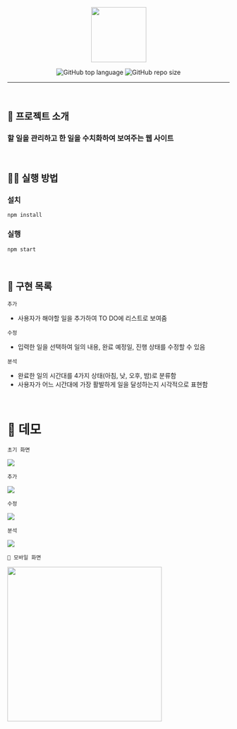 <p align='middle'>
<a><img width="125"  src="https://user-images.githubusercontent.com/40657327/135640757-54985f41-d494-45cf-b3c4-2889c54a9a67.png"/>
</a></p>
<p align='middle'><img alt="GitHub top language" src="https://img.shields.io/github/languages/top/chyeon97/oneul?color=%23ffdb1a&logo=javascript&style=for-the-badge"> <img alt="GitHub repo size" src="https://img.shields.io/github/repo-size/chyeon97/oneul?logo=github&style=for-the-badge">

---

<br/>

## 📌 프로젝트 소개

### 할 일을 관리하고 한 일을 수치화하여 보여주는 웹 사이트

<br/>

## 👨‍💻 실행 방법

### 설치

`npm install`

### 실행

`npm start`

<br/>

## 📑 구현 목록

`추가`

- 사용자가 해야할 일을 추가하여 TO DO에 리스트로 보여줌

`수정`

- 입력한 일을 선택하여 일의 내용, 완료 예정일, 진행 상태를 수정할 수 있음

`분석`

- 완료한 일의 시간대를 4가지 상태(아침, 낮, 오후, 밤)로 분류함
- 사용자가 어느 시간대에 가장 활발하게 일을 달성하는지 시각적으로 표현함

<br/>

# 🤹 데모

`초기 화면`

<img src="https://user-images.githubusercontent.com/40657327/135642740-56a73d17-def2-4478-916a-7b76d6607e44.gif"/>

`추가`

<img src="https://user-images.githubusercontent.com/40657327/135643471-3b829ca2-ca52-45ad-98a1-4a1e3c3a3ac3.gif"/>

`수정`

<img src="https://user-images.githubusercontent.com/40657327/135643475-051975e3-e8f4-42e0-a421-9b9d70512b02.gif"/>

`분석`

<img src="https://user-images.githubusercontent.com/40657327/135643487-76552d49-c483-405e-9f0e-4a7b204c6715.gif"/>

`📱 모바일 화면`

<img height="350" src="https://user-images.githubusercontent.com/40657327/135643505-d2e35525-cb33-4068-9a53-6733f60cf604.gif"/>
